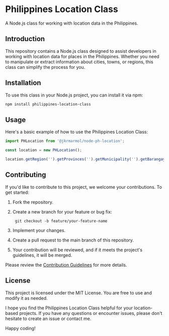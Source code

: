 # Philippines Location Class

A Node.js class for working with location data in the Philippines.

## Introduction

This repository contains a Node.js class designed to assist developers in working with location data for places in the Philippines. Whether you need to manipulate or extract information about cities, towns, or regions, this class can simplify the process for you.

## Installation

To use this class in your Node.js project, you can install it via npm:

```bash
npm install philippines-location-class
```

## Usage
Here's a basic example of how to use the Philippines Location Class:
```ts
import PHLocation from '@jkrmarmol/node-ph-location';

const location = new PHLocation();

location.getRegion('').getProvinces('').getMunicipality('').getBarangay('');
```

## Contributing
If you'd like to contribute to this project, we welcome your contributions. To get started:

1. Fork the repository.

2. Create a new branch for your feature or bug fix:

        git checkout -b feature/your-feature-name

3. Implement your changes.

4. Create a pull request to the main branch of this repository.

5. Your contribution will be reviewed, and if it meets the project's guidelines, it will be merged.

Please review the [Contribution Guidelines](https://gist.github.com/briandk/3d2e8b3ec8daf5a27a62) for more details.

## License
This project is licensed under the MIT License. You are free to use and modify it as needed.

I hope you find the Philippines Location Class helpful for your location-based projects. If you have any questions or encounter issues, please don't hesitate to create an issue or contact me.

Happy coding!